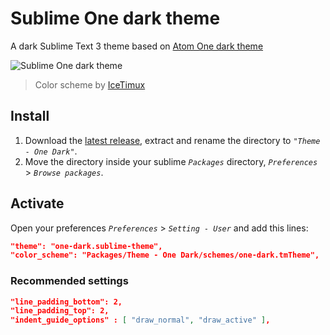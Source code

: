 # Sublime One dark theme
A dark Sublime Text 3 theme based on [Atom One dark theme](https://github.com/atom/one-dark-ui)

![Sublime One dark theme](http://i.imgur.com/x1vy8Nw.png)
> Color scheme by [IceTimux](https://github.com/IceTimux/one-dark-sublime-text-3-color-scheme)

## Install
1. Download the [latest release](https://github.com/andresmichel/sublime-one-dark/releases/latest), extract and rename the directory to *`"Theme - One Dark"`*.
2. Move the directory inside your sublime *`Packages`* directory, *`Preferences`* > *`Browse packages`*.

## Activate
Open your preferences *`Preferences`* > *`Setting - User`* and add this lines:

```json
"theme": "one-dark.sublime-theme",
"color_scheme": "Packages/Theme - One Dark/schemes/one-dark.tmTheme",
```

### Recommended settings
```json
"line_padding_bottom": 2,
"line_padding_top": 2,
"indent_guide_options" : [ "draw_normal", "draw_active" ],
```

#
